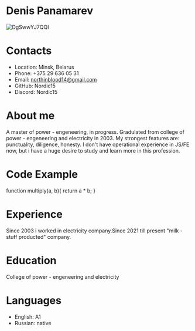 # Denis Panamarev
![DgSwwYJ7QQI](https://github.com/Nordic15/rsschool-cv/assets/119883985/dd642d98-afdb-411a-86d7-a619339c5984)


# Contacts
* Location: Minsk, Belarus
* Phone: +375 29 636 05 31
* Email: northinblood14@gmail.com
* GitHub: Nordic15
* Discord: Nordic15
# About me
A master of power - engeneering, in progress. Gradulated from college of power - engeneering and electricity in 2003. My strongest features are: punctuality, diligence, honesty. I don't have operational experience in JS/FE now, but i have a huge desire to study and learn more in this profession.
# Code Example
function multiply(a, b){
  return a * b;
}
# Experience
Since 2003 i worked in electricity company.Since 2021 till present "milk - stuff producted" company.
# Education 
College of power - engeneering and electricity
# Languages
* English: A1
* Russian: native
